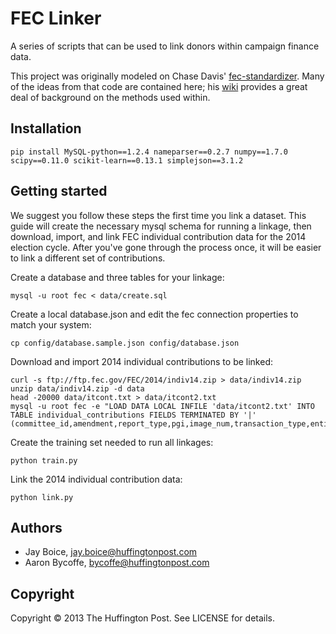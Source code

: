 # FEC Linker

A series of scripts that can be used to link donors within campaign finance data.

This project was originally modeled on Chase Davis' [fec-standardizer](https://github.com/cjdd3b/fec-standardizer).
Many of the ideas from that code are contained here; his [wiki](https://github.com/cjdd3b/fec-standardizer/wiki)
provides a great deal of background on the methods used within.

## Installation

    pip install MySQL-python==1.2.4 nameparser==0.2.7 numpy==1.7.0 scipy==0.11.0 scikit-learn==0.13.1 simplejson==3.1.2

## Getting started

We suggest you follow these steps the first time you link a dataset. This guide will create the necessary mysql schema
for running a linkage, then download, import, and link FEC individual contribution data for the 2014 election cycle.
After you've gone through the process once, it will be easier to link a different set of contributions.

Create a database and three tables for your linkage:

    mysql -u root fec < data/create.sql

Create a local database.json and edit the fec connection properties to match your system:

    cp config/database.sample.json config/database.json

Download and import 2014 individual contributions to be linked:

    curl -s ftp://ftp.fec.gov/FEC/2014/indiv14.zip > data/indiv14.zip
    unzip data/indiv14.zip -d data
    head -20000 data/itcont.txt > data/itcont2.txt
    mysql -u root fec -e "LOAD DATA LOCAL INFILE 'data/itcont2.txt' INTO TABLE individual_contributions FIELDS TERMINATED BY '|' (committee_id,amendment,report_type,pgi,image_num,transaction_type,entity_type,contributor_name,ccc,state,zipcode,employer,occupation,transaction_date,amount,other_id,transaction_id,filing_number,memo_code,memo_text,sub_id,contributor_last_name,contributor_id)"

Create the training set needed to run all linkages:

    python train.py

Link the 2014 individual contribution data:

    python link.py

## Authors

- Jay Boice, jay.boice@huffingtonpost.com
- Aaron Bycoffe, bycoffe@huffingtonpost.com

## Copyright

Copyright © 2013 The Huffington Post. See LICENSE for details.